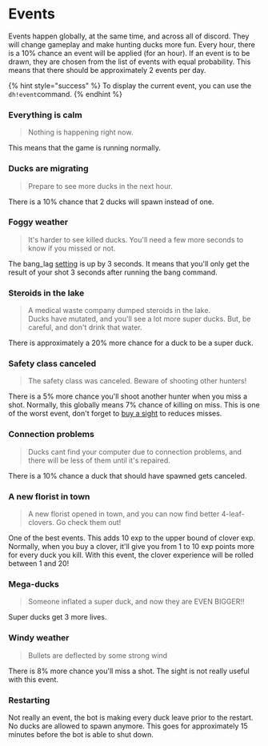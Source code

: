 # Events

Events happen globally, at the same time, and across all of discord. They will change gameplay and make hunting ducks more fun. Every hour, there is a 10% chance an event will be applied \(for an hour\). If an event is to be drawn, they are chosen from the list of events with equal probability. This means that there should be approximately 2 events per day.

{% hint style="success" %}
To display the current event, you can use the `dh!event`command.
{% endhint %}

### Everything is calm

> Nothing is happening right now.

This means that the game is running normally.

### Ducks are migrating

> Prepare to see more ducks in the next hour.

There is a 10% chance that 2 ducks will spawn instead of one.

### Foggy weather

> It's harder to see killed ducks. You'll need a few more seconds to know if you missed or not.

The bang\_lag [setting](../bot-administration/edit-settings-settings-list.md) is up by 3 seconds. It means that you'll only get the result of your shot 3 seconds after running the bang command.

### Steroids in the lake

> A medical waste company dumped steroids in the lake.   
> Ducks have mutated, and you'll see a lot more super ducks. But, be careful, and don't drink that water.

There is approximately a 20% more chance for a duck to be a super duck.

### Safety class canceled

> The safety class was canceled. Beware of shooting other hunters!

There is a 5% more chance you'll shoot another hunter when you miss a shot. Normally, this globally means 7% chance of killing on miss. This is one of the worst event, don't forget to [buy a sight](store-items.md) to reduces misses.

### Connection problems

> Ducks cant find your computer due to connection problems, and there will be less of them until it's repaired.

There is a 10% chance a duck that should have spawned gets canceled.

### A new florist in town

> A new florist opened in town, and you can now find better 4-leaf-clovers. Go check them out!

One of the best events. This adds 10 exp to the upper bound of clover exp. Normally, when you buy a clover, it'll give you from 1 to 10 exp points more for every duck you kill. With this event, the clover experience will be rolled between 1 and 20!

### Mega-ducks

> Someone inflated a super duck, and now they are EVEN BIGGER!!

Super ducks get 3 more lives.

### Windy weather

> Bullets are deflected by some strong wind

There is 8% more chance you'll miss a shot. The sight is not really useful with this event.

### Restarting

Not really an event, the bot is making every duck leave prior to the restart. No ducks are allowed to spawn anymore. This goes for approximately 15 minutes before the bot is able to shut down.

